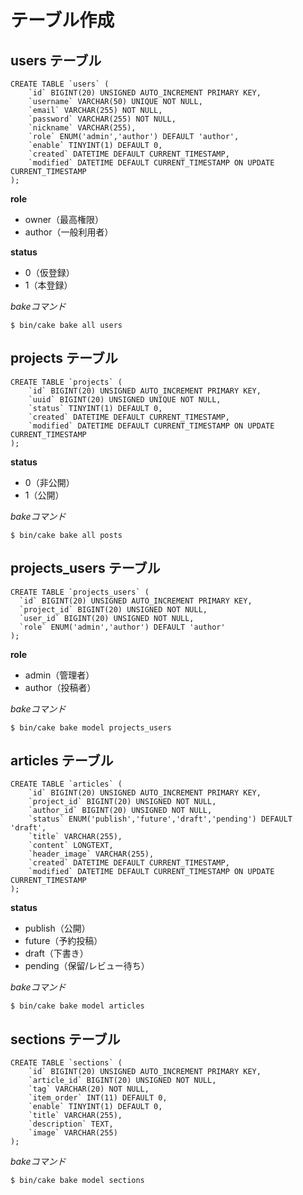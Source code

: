 # テーブル作成

## users テーブル

```mysql
CREATE TABLE `users` (
    `id` BIGINT(20) UNSIGNED AUTO_INCREMENT PRIMARY KEY,
    `username` VARCHAR(50) UNIQUE NOT NULL,
    `email` VARCHAR(255) NOT NULL,
    `password` VARCHAR(255) NOT NULL,
    `nickname` VARCHAR(255),
    `role` ENUM('admin','author') DEFAULT 'author',
    `enable` TINYINT(1) DEFAULT 0,
    `created` DATETIME DEFAULT CURRENT_TIMESTAMP,
    `modified` DATETIME DEFAULT CURRENT_TIMESTAMP ON UPDATE CURRENT_TIMESTAMP
);
```

__role__
* owner（最高権限）
* author（一般利用者）

__status__
* 0（仮登録）
* 1（本登録）

_bakeコマンド_
```console
$ bin/cake bake all users
```

## projects テーブル

```mysql
CREATE TABLE `projects` (
    `id` BIGINT(20) UNSIGNED AUTO_INCREMENT PRIMARY KEY,
    `uuid` BIGINT(20) UNSIGNED UNIQUE NOT NULL,
    `status` TINYINT(1) DEFAULT 0,
    `created` DATETIME DEFAULT CURRENT_TIMESTAMP,
    `modified` DATETIME DEFAULT CURRENT_TIMESTAMP ON UPDATE CURRENT_TIMESTAMP
);
```

__status__
* 0（非公開）
* 1（公開）

_bakeコマンド_
```console
$ bin/cake bake all posts
```

## projects_users テーブル

```mysql
CREATE TABLE `projects_users` (
  `id` BIGINT(20) UNSIGNED AUTO_INCREMENT PRIMARY KEY,
  `project_id` BIGINT(20) UNSIGNED NOT NULL,
  `user_id` BIGINT(20) UNSIGNED NOT NULL,
  `role` ENUM('admin','author') DEFAULT 'author'
);
```

__role__
* admin（管理者）
* author（投稿者）

_bakeコマンド_
```console
$ bin/cake bake model projects_users
```

## articles テーブル

```mysql
CREATE TABLE `articles` (
    `id` BIGINT(20) UNSIGNED AUTO_INCREMENT PRIMARY KEY,
    `project_id` BIGINT(20) UNSIGNED NOT NULL,
    `author_id` BIGINT(20) UNSIGNED NOT NULL,
    `status` ENUM('publish','future','draft','pending') DEFAULT 'draft',
    `title` VARCHAR(255),
    `content` LONGTEXT,
    `header_image` VARCHAR(255),
    `created` DATETIME DEFAULT CURRENT_TIMESTAMP,
    `modified` DATETIME DEFAULT CURRENT_TIMESTAMP ON UPDATE CURRENT_TIMESTAMP
);
```

__status__
* publish（公開）
* future（予約投稿）
* draft（下書き）
* pending（保留/レビュー待ち）

_bakeコマンド_
```console
$ bin/cake bake model articles
```

## sections テーブル

```mysql
CREATE TABLE `sections` (
    `id` BIGINT(20) UNSIGNED AUTO_INCREMENT PRIMARY KEY,
    `article_id` BIGINT(20) UNSIGNED NOT NULL,
    `tag` VARCHAR(20) NOT NULL,
    `item_order` INT(11) DEFAULT 0,
    `enable` TINYINT(1) DEFAULT 0,
    `title` VARCHAR(255),
    `description` TEXT,
    `image` VARCHAR(255)
);
```

_bakeコマンド_
```console
$ bin/cake bake model sections
```

